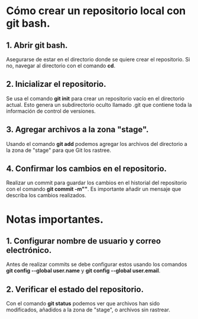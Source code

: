 # Cómo crear un repositorio local con git bash.

## 1. Abrir git bash.

Asegurarse de estar en el directorio donde se quiere crear el repositorio. Si no, navegar al directorio con el comando __cd__.

## 2. Inicializar el repositorio.

Se usa el comando __git init__ para crear un repositorio vacío en el directorio actual.
Esto genera un subdirectorio oculto llamado .git que contiene toda la información de control de versiones.

## 3. Agregar archivos a la zona "stage".

Usando el comando __git add__ podemos agregar los archivos del directorio a la zona de "stage" para que Git los rastree.

## 4. Confirmar los cambios en el repositorio.

Realizar un commit para guardar los cambios en el historial del repositorio con el comando __git commit -m""__. Es importante añadir un mensaje que describa los cambios realizados.

# Notas importantes.

## 1. Configurar nombre de usuario y correo electrónico.

Antes de realizar commits se debe configurar estos usando los comandos __git config --global user.name__ y __git config --global user.email__.

## 2. Verificar el estado del repositorio.

Con el comando __git status__ podemos ver que archivos han sido modificados, añadidos a la zona de "stage", o archivos sin rastrear.